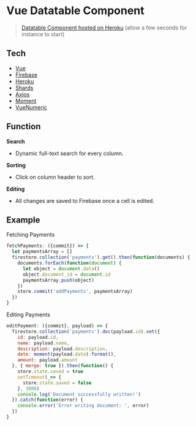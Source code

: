 # Vue Datatable Component

> [Datatable Component hosted on Heroku](https://britecore-application.herokuapp.com/) (allow a few seconds for instance to start)

## Tech

* [Vue](https://vuejs.org)
* [Firebase](https://firebase.google.com)
* [Heroku](https://www.heroku.com/home)
* [Shards](https://github.com/DesignRevision/shards-vue)
* [Axios](https://github.com/axios/axios)
* [Moment](https://github.com/moment/moment)
* [VueNumeric](https://github.com/kevinongko/vue-numeric)


## Function
**Search**

* Dynamic full-text search for every column.

**Sorting**

* Click on column header to sort.

**Editing**

* All changes are saved to Firebase once a cell is edited.


## Example

Fetching Payments
```javascript
fetchPayments: ({commit}) => {
  let paymentsArray = []
  firestore.collection('payments').get().then(function(documents) {
    documents.forEach(function(document) {
      let object = document.data()
      object.document_id = document.id
      paymentsArray.push(object)
    })
    store.commit('addPayments', paymentsArray)
  })
}
```

Editing Payments
```javascript
editPayment: ({commit}, payload) => {
  firestore.collection('payments').doc(payload.id).set({
    id: payload.id,
	name: payload.name,
    description: payload.description,
	date: moment(payload.date).format(),
	amount: payload.amount
  }, { merge: true }).then(function() {
    store.state.saved = true
    setTimeout(_=> {
	  store.state.saved = false
	}, 3000)
	console.log('Document successfully written!')
  }).catch(function(error) {
    console.error('Error writing document: ', error)
  })
}	
```